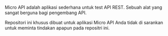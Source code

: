 Micro API adalah aplikasi sederhana untuk test API REST.
Sebuah alat yang sangat berguna bagi pengembang API.

Repositori ini khusus dibuat untuk aplikasi Micro API
Anda tidak di sarankan untuk meminta tindakan apapun pada repositri ini.

